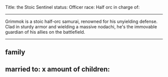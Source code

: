 Title: the Stoic Sentinel
status: Officer
race: Half orc
in charge of:

---

Grimmok is a stoic half-orc samurai, renowned for his unyielding defense. Clad in sturdy armor and wielding a massive nodachi, he's the immovable guardian of his allies on the battlefield.

---

## family

married to:
x amount of children:
- 